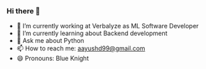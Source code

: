 ### Hi there 👋

- 🔭 I’m currently working at Verbalyze as ML Software Developer
- 🌱 I’m currently learning about Backend development
- 💬 Ask me about Python
- 📫 How to reach me: aayushd99@gmail.com
- 😄 Pronouns: Blue Knight
